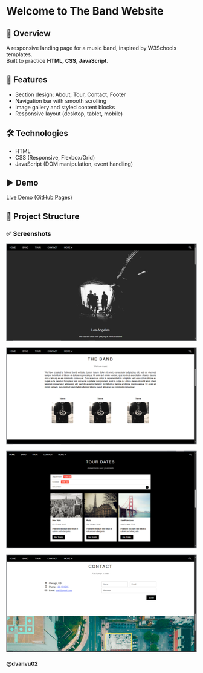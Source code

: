 # Welcome to The Band Website

## 📌 Overview
A responsive landing page for a music band, inspired by W3Schools templates.  
Built to practice **HTML, CSS, JavaScript**.  

## 🚀 Features
- Section design: About, Tour, Contact, Footer 
- Navigation bar with smooth scrolling
- Image gallery and styled content blocks  
- Responsive layout (desktop, tablet, mobile)  

## 🛠️ Technologies
- HTML
- CSS (Responsive, Flexbox/Grid)
- JavaScript (DOM manipulation, event handling)

## ▶️ Demo
[Live Demo (GitHub Pages)](https://dvanvu02.github.io/the-band-website/)  

## 📂 Project Structure

### ✅ Screenshots
![Homepage Screenshot](https://github.com/dvanvu02/the-band-website/blob/main/demo-images/Homepage.png)

![Bandpage Screenshot](https://github.com/dvanvu02/the-band-website/blob/main/demo-images/Bandpage.png)

![Tourpage Screenshot](https://github.com/dvanvu02/the-band-website/blob/main/demo-images/Tourpage.png)

![Contactpage Screenshot](https://github.com/dvanvu02/the-band-website/blob/main/demo-images/Contactpage.png)

#### @dvanvu02
